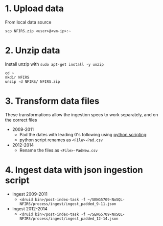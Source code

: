 # 1. Upload data
   From local data source
   ```
   scp NFIRS.zip <user>@<vm-ip>:~
   ```
# 2. Unzip data  
   Install unzip with `sudo apt-get install -y unzip`
   ```
   cd ~
   mkdir NFIRS
   unzip -d NFIRS/ NFIRS.zip
   ```
# 3. Transform data files
   These transformations allow the ingestion specs to work separately, and on the correct files
   - 2009-2011  
     - Pad the dates with leading 0's following using [python scripting](https://github.com/sptowey/SENG5709-NoSQL-NFIRS/blob/master/pad_dates.md)
     - python script renames as `<File>-Pad.csv`  
   - 2012-2014  
     - Rename the files as `<File>-PadNew.csv`  
# 4. Ingest data with json ingestion script
   - Ingest 2009-2011  
     - `<druid bin>/post-index-task -f ~/SENG5709-NoSQL-NFIRS/process/ingest/ingest_padded_9-11.json`  
   - Ingest 2012-2014  
     - `<druid bin>/post-index-task -f ~/SENG5709-NoSQL-NFIRS/process/ingest/ingest_padded_12-14.json`  
